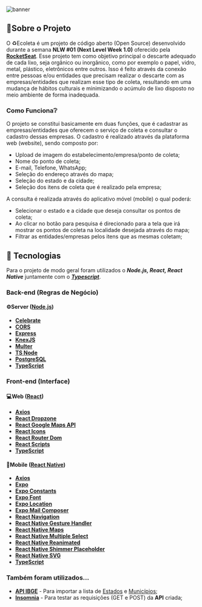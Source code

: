 ![banner](https://user-images.githubusercontent.com/46982925/86201952-4eed6e80-bb37-11ea-819d-4735decccc2e.png)
## :speech_balloon:Sobre o Projeto
O :recycle:Ecoleta é um projeto de código aberto (Open Source) desenvolvido durante a semana **NLW #01 (Next Level Week 1.0)** oferecido pela [**RocketSeat**](https://rocketseat.com.br/).
Esse projeto tem como objetivo principal o descarte adequado de cada lixo, seja orgânico ou inorgânico, como por exemplo o papel, vidro, metal, plástico, eletrônicos entre outros. Isso é feito através da conexão entre pessoas e/ou entidades que precisam realizar o descarte com as empresas/entidades que realizam esse tipo de coleta, resultando em uma mudança de hábitos culturais e minimizando o acúmulo de lixo disposto no meio ambiente de forma inadequada.

### Como Funciona:grey_question:
O projeto se constitui basicamente em duas funções, que é cadastrar as empresas/entidades que oferecem o serviço de coleta e consultar o cadastro dessas empresas.
O cadastro é realizado através da plataforma web (website), sendo composto por:

 - Upload de imagem do estabelecimento/empresa/ponto de coleta;
 - Nome do ponto de coleta;
 - E-mail, Telefone, WhatsApp;
 - Seleção do endereço através do mapa;
 - Seleção do estado e da cidade;
 - Seleção dos itens de coleta que é realizado pela empresa;

A consulta é realizada através do aplicativo móvel (mobile) o qual poderá:

 - Selecionar o estado e a cidade que deseja consultar os pontos de coleta;
 - Ao clicar no botão para pesquisa é direcionado para a tela que irá mostrar os pontos de coleta na localidade desejada através do mapa;
 - Filtrar as entidades/empresas pelos itens que as mesmas coletam;
 
## :hammer: Tecnologias
Para o projeto de modo geral foram utilizados o ***Node.js, React, React Native*** juntamente com o [***Typescript***](https://www.typescriptlang.org/).
### Back-end (Regras de Negócio)
#### :gear:Server ([Node.js](https://nodejs.org/))
 - [**Celebrate**](https://github.com/arb/celebrate)
 - [**CORS**](https://github.com/expressjs/cors)
 - [**Express**](https://github.com/expressjs/express)
 - [**KnexJS**](http://knexjs.org/)
 - [**Multer**](https://github.com/expressjs/multer)
 - [**TS Node**](https://github.com/TypeStrong/ts-node)
 - [**PostgreSQL**](https://www.postgresql.org/)
 - [**TypeScript**](https://www.typescriptlang.org/)

### Front-end (Interface)
#### :computer:Web ([React](https://reactjs.org/))
 - [**Axios**](https://github.com/axios/axios)
 - [**React Dropzone**](https://github.com/react-dropzone/react-dropzone)
 - [**React Google Maps API**](https://react-google-maps-api-docs.netlify.app/)
 - [**React Icons**](https://github.com/react-icons/react-icons)
 - [**React Router Dom**](https://github.com/ReactTraining/react-router)
 - [**React Scripts**](https://github.com/facebook/create-react-app#readme)
 - [**TypeScript**](https://www.typescriptlang.org/)


#### :iphone:Mobile ([React Native](https://reactnative.dev/))

 - [**Axios**](https://github.com/axios/axios)
 - [**Expo**](https://github.com/expo/expo/tree/master/packages/expo)
 - [**Expo Constants**](https://docs.expo.io/versions/latest/sdk/constants/)
 - [**Expo Font**](https://docs.expo.io/versions/latest/sdk/font/)
 - [**Expo Location**](https://docs.expo.io/versions/latest/sdk/location/)
 - [**Expo Mail Composer**](https://docs.expo.io/versions/latest/sdk/mail-composer/)
 - [**React Navigation**](https://reactnavigation.org/)
 - [**React Native Gesture Handler**](https://github.com/software-mansion/react-native-gesture-handler)
 - [**React Native Maps**](https://github.com/react-native-community/react-native-maps)
 - [**React Native Multiple Select**](https://github.com/toystars/react-native-multiple-select)
 - [**React Native Reanimated**](https://github.com/software-mansion/react-native-reanimated)
 - [**React Native Shimmer Placeholder**](https://github.com/tomzaku/react-native-shimmer-placeholder#readme)
 - [**React Native SVG**](https://github.com/react-native-community/react-native-svg)
 - [**TypeScript**](https://www.typescriptlang.org/)

### Também foram utilizados...
 - [**API IBGE**](https://servicodados.ibge.gov.br/api/docs/localidades?versao=1) - Para importar a lista de [Estados](https://servicodados.ibge.gov.br/api/docs/localidades?versao=1#api-UFs-estadosGet) e [Municípios](https://servicodados.ibge.gov.br/api/docs/localidades?versao=1#api-Municipios-estadosUFMunicipiosGet);
 - [**Insomnia**](https://insomnia.rest/) - Para testar as requisições (GET e POST) da **API** criada;
